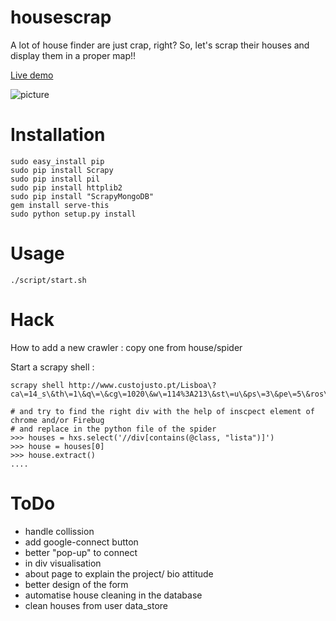 housescrap
==========

A lot of house finder are just crap, right? So, let's scrap their houses and display them in a proper map!!

[Live demo](http://pierreozoux.github.io/housescrap/)

![picture](https://raw.github.com/pierreozoux/housescrap/master/assets/readme.jpg)

Installation
============
````
sudo easy_install pip
sudo pip install Scrapy
sudo pip install pil
sudo pip install httplib2
sudo pip install "ScrapyMongoDB"
gem install serve-this
sudo python setup.py install
````
Usage
=====
````
./script/start.sh
````

Hack
====
How to add a new crawler : copy one from house/spider

Start a scrapy shell : 
````
scrapy shell http://www.custojusto.pt/Lisboa\?ca\=14_s\&th\=1\&q\=\&cg\=1020\&w\=114%3A213\&st\=u\&ps\=3\&pe\=5\&ros\=3\&roe\=5\&ss\=\&se\=\&sl\=

# and try to find the right div with the help of inscpect element of chrome and/or Firebug
# and replace in the python file of the spider
>>> houses = hxs.select('//div[contains(@class, "lista")]')
>>> house = houses[0]
>>> house.extract()
....
````

ToDo
====
- handle collission
- add google-connect button
- better "pop-up" to connect
- in div visualisation
- about page to explain the project/ bio attitude
- better design of the form
- automatise house cleaning in the database
- clean houses from user data_store
